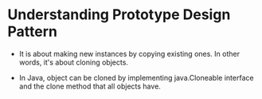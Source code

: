 # Understanding Prototype Design Pattern

- It is about making new instances by copying existing ones. In other words, it's about cloning objects.

- In Java, object can be cloned by implementing java.Cloneable interface and the clone method that all objects have.
